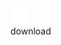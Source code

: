<label class="usa-button download-button__wrapper">
    <div class="download-icon">
        <img src="/assets/icons/file_download_white.svg" height="25px" width="auto">
    </div>
    <div class="download-button">
        download
    </div>
</label>